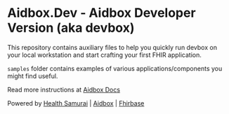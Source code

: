 # Aidbox.Dev - Aidbox Developer Version (aka devbox)

This repository contains auxiliary files to help you quickly run
devbox on your local workstation and start crafting your first FHIR
application.

`samples` folder contains examples of various applications/components
you might find useful.

Read more instructions at [Aidbox Docs](https://docs.aidbox.app/installation/setup-aidbox.dev)


Powered by [Health Samurai](http://www.health-samurai.io) | [Aidbox](http://www.health-samurai.io/aidbox) | [Fhirbase](http://www.health-samurai.io/fhirbase)
